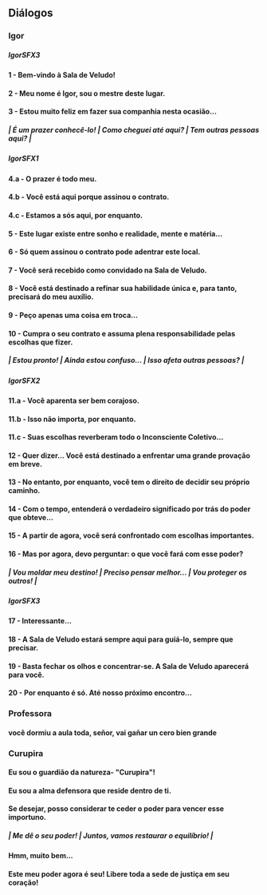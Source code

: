 ## Diálogos 
### Igor
##### IgorSFX3
#### 1 - Bem-vindo à Sala de Veludo!
#### 2 - Meu nome é Igor, sou o mestre deste lugar.
#### 3 - Estou muito feliz em fazer sua companhia nesta ocasião...

##### | É um prazer conhecê-lo! | Como cheguei até aqui? | Tem outras pessoas aqui? |

##### IgorSFX1
#### 4.a - O prazer é todo meu.
#### 4.b - Você está aqui porque assinou o contrato.
#### 4.c - Estamos a sós aqui, por enquanto.

#### 5 - Este lugar existe entre sonho e realidade, mente e matéria...
#### 6 - Só quem assinou o contrato pode adentrar este local.
#### 7 - Você será recebido como convidado na Sala de Veludo.
#### 8 - Você está destinado a refinar sua habilidade única e, para tanto, precisará do meu auxílio.
#### 9 - Peço apenas uma coisa em troca...
#### 10 - Cumpra o seu contrato e assuma plena responsabilidade pelas escolhas que fizer.

##### | Estou pronto! | Ainda estou confuso... | Isso afeta outras pessoas? |

##### IgorSFX2
#### 11.a - Você aparenta ser bem corajoso.
#### 11.b - Isso não importa, por enquanto.
#### 11.c - Suas escolhas reverberam todo o Inconsciente Coletivo...

#### 12 - Quer dizer... Você está destinado a enfrentar uma grande provação em breve.
#### 13 - No entanto, por enquanto, você tem o direito de decidir seu próprio caminho.
#### 14 - Com o tempo, entenderá o verdadeiro significado por trás do poder que obteve...
#### 15 - A partir de agora, você será confrontado com escolhas importantes.
#### 16 - Mas por agora, devo perguntar: o que você fará com esse poder?

##### | Vou moldar meu destino! | Preciso pensar melhor... | Vou proteger os outros! |

##### IgorSFX3
#### 17 - Interessante...
#### 18 - A Sala de Veludo estará sempre aqui para guiá-lo, sempre que precisar.
#### 19 - Basta fechar os olhos e concentrar-se. A Sala de Veludo aparecerá para você.
#### 20 - Por enquanto é só. Até nosso próximo encontro...



### Professora
#### você dormiu a aula toda, señor, vai gañar un cero bien grande

### Curupira
#### Eu sou o guardião da natureza- "Curupira"!
#### Eu sou a alma defensora que reside dentro de ti.
#### Se desejar, posso considerar te ceder o poder para vencer esse importuno.
##### | Me dê o seu poder! | Juntos, vamos restaurar o equilíbrio! |
#### Hmm, muito bem...
#### Este meu poder agora é seu! Libere toda a sede de justiça em seu coração!

